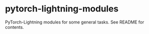 # pytorch-lightning-modules
PyTorch-Lightning modules for some general tasks. See README for contents.

